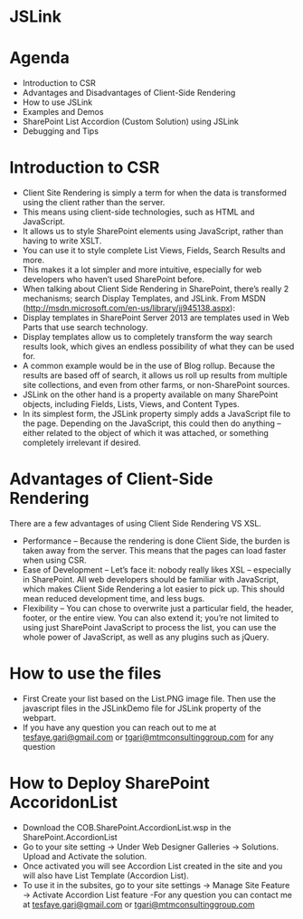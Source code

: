 # JSLink
# Agenda
- Introduction to CSR
- Advantages and Disadvantages of Client-Side Rendering
- How to use JSLink
- Examples and Demos
- SharePoint List Accordion (Custom Solution) using JSLink
- Debugging and Tips
# Introduction to CSR
- Client Site Rendering is simply a term for when the data is transformed using the client rather than the server. 
- This means using client-side technologies, such as HTML and JavaScript. 
- It allows us to style SharePoint elements using JavaScript, rather than having to write XSLT. 
- You can use it to style complete List Views, Fields, Search Results and more. 
- This makes it a lot simpler and more intuitive, especially for web developers who haven’t used SharePoint before.
- When talking about Client Side Rendering in SharePoint, there’s really 2 mechanisms; search Display Templates, and JSLink. From MSDN (http://msdn.microsoft.com/en-us/library/jj945138.aspx):
- Display templates in SharePoint Server 2013 are templates used in Web Parts that use search technology.
- Display templates allow us to completely transform the way search results look, which gives an endless possibility of what they can be used for.
- A common example would be in the use of Blog rollup. Because the results are based off of search, it allows us roll up results from multiple site collections, and even from other farms, or non-SharePoint sources.
- JSLink on the other hand is a property available on many SharePoint objects, including Fields, Lists, Views, and Content Types. 
- In its simplest form, the JSLink property simply adds a JavaScript file to the page. Depending on the JavaScript, this could then do anything – either related to the object of which it was attached, or something completely irrelevant if desired.
# Advantages of Client-Side Rendering
 There are a few advantages of using Client Side Rendering VS XSL.
- Performance – Because the rendering is done Client Side, the burden is taken away from the server. This means that the pages can load faster when using CSR.
- Ease of Development – Let’s face it: nobody really likes XSL – especially in SharePoint. All web developers should be familiar with JavaScript, which makes Client Side Rendering a lot easier to pick up. This should mean reduced development time, and less bugs.
- Flexibility – You can chose to overwrite just a particular field, the header, footer, or the entire view. You can also extend it; you’re not limited to using just SharePoint JavaScript to process the list, you can use the whole power of JavaScript, as well as any plugins such as jQuery.

# How to use the files
-  First Create your list based on the List.PNG image file. Then use the javascript files in the JSLinkDemo file for JSLink property of the webpart. 
- If you have any question you can reach out to me at tesfaye.gari@gmail.com or tgari@mtmconsultinggroup.com for any question 
# How to Deploy SharePoint AccoridonList
- Download the COB.SharePoint.AccordionList.wsp in the SharePoint.AccordionList 
- Go to your site setting -> Under Web Designer Galleries -> Solutions. Upload and Activate the solution.
- Once activated you will see Accordion List created in the site and you will also have List Template (Accordion List). 
- To use it in the subsites, go to your site settings -> Manage Site Feature -> Activate Accordion List feature 
-For any question you can contact me at tesfaye.gari@gmail.com or tgari@mtmconsultinggroup.com
